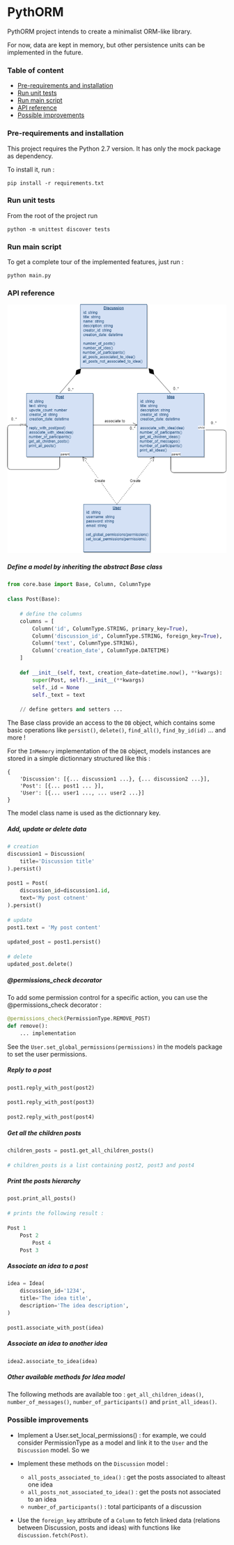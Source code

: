 # PythORM

PythORM project intends to create a minimalist ORM-like library. 

For now, data are kept in memory, but other persistence units can be implemented in the future.

### Table of content

* [Pre-requirements and installation](#pre-requirements-and-installation)
* [Run unit tests](#run-unit-tests)
* [Run main script](#run-main-script)
* [API reference](#api-reference)
* [Possible improvements](#possible-improvements)

### Pre-requirements and installation

This project requires the Python 2.7 version. It has only the mock package as dependency.

To install it, run : 

```
pip install -r requirements.txt
```

### Run unit tests

From the root of the project run

```
python -m unittest discover tests
```

### Run main script

To get a complete tour of the implemented features, just run :

```
python main.py
```

### API reference

<div align="center">
 <img alt="diagram class" src="https://raw.githubusercontent.com/tomahim/pythorm/master/docs/diagram%20models.png" width="550"/>
</div>

##### Define a model by inheriting the abstract Base class

```python
from core.base import Base, Column, ColumnType

class Post(Base):

    # define the columns
    columns = [
        Column('id', ColumnType.STRING, primary_key=True),
        Column('discussion_id', ColumnType.STRING, foreign_key=True),
        Column('text', ColumnType.STRING),
        Column('creation_date', ColumnType.DATETIME)
    ]

    def __init__(self, text, creation_date=datetime.now(), **kwargs):
        super(Post, self).__init__(**kwargs)
        self._id = None
        self._text = text

    // define getters and setters ...
```

The Base class provide an access to the `DB` object, which contains some basic operations like `persist()`, `delete()`, `find_all()`, `find_by_id(id)` ... and more !

For the `InMemory` implementation of the `DB` object, models instances are stored in a simple dictionnary structured like this :

```
{
    'Discussion': [{... discussion1 ...}, {... discussion2 ...}],
    'Post': [{... post1 ... }],
    'User': [{... user1 ..., ... user2 ...}]
}
```

The model class name is used as the dictionnary key.

##### Add, update or delete data

```python
# creation
discussion1 = Discussion(
    title='Discussion title'
).persist()

post1 = Post(
    discussion_id=discussion1.id,
    text='My post cotnent'
).persist()

# update
post1.text = 'My post content'

updated_post = post1.persist()

# delete
updated_post.delete()
```

##### @permissions_check decorator

To add some permission control for a specific action, you can use the @permissions_check decorator : 

```python
@permissions_check(PermissionType.REMOVE_POST)
def remove():
    ... implementation 
```

See the `User.set_global_permissions(permissions)` in the models package to set the user permissions.

##### Reply to a post

```python
post1.reply_with_post(post2)

post1.reply_with_post(post3)

post2.reply_with_post(post4)
```

##### Get all the children posts

```python
children_posts = post1.get_all_children_posts()

# children_posts is a list containing post2, post3 and post4
```

##### Print the posts hierarchy

```python
post.print_all_posts()

# prints the following result :

Post 1
    Post 2
        Post 4
    Post 3
```

##### Associate an idea to a post

```python
idea = Idea(
    discussion_id='1234',
    title='The idea title',
    description='The idea description',
)

post1.associate_with_post(idea)
```

##### Associate an idea to another idea

```python
idea2.associate_to_idea(idea)
```

##### Other available methods for Idea model

The following methods are available too : `get_all_children_ideas()`, `number_of_messages()`, `number_of_participants()` and `print_all_ideas()`.


### Possible improvements

* Implement a User.set_local_permissions() : for example, we could consider PermissionType as a model and link it to the `User` and the `Discussion` model. So we 

* Implement these methods on the `Discussion` model :

    - `all_posts_associated_to_idea()` : get the posts associated to alteast one idea
    - `all_posts_not_associated_to_idea()` : get the posts not associated to an idea
    - `number_of_participants()` : total participants of a discussion

* Use the `foreign_key` attribute of a `Column` to fetch linked data (relations between Discussion, posts and ideas) with functions like `discussion.fetch(Post)`.
